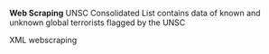 **Web Scraping**
UNSC Consolidated List contains data of known and unknown global terrorists flagged by the UNSC 

XML webscraping
